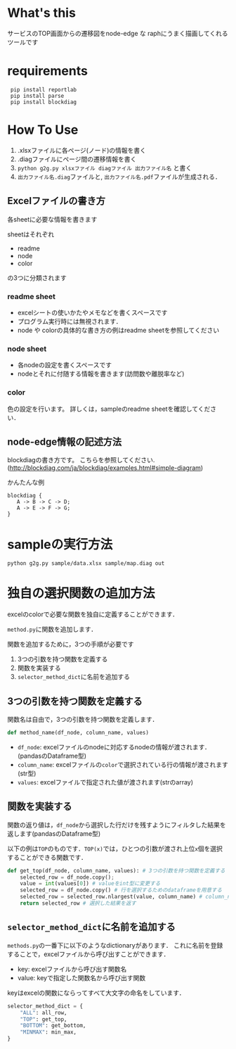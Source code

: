 # What's this

サービスのTOP画面からの遷移図をnode-edge な raphにうまく描画してくれるツールです

# requirements

```
 pip install reportlab
 pip install parse
 pip install blockdiag
```

# How To Use

1. .xlsxファイルに各ページ(ノード)の情報を書く
2. .diagファイルにページ間の遷移情報を書く
2. `python g2g.py xlsxファイル diagファイル 出力ファイル名` と書く
3. `出力ファイル名.diag`ファイルと, `出力ファイル名.pdf`ファイルが生成される．

## Excelファイルの書き方

各sheetに必要な情報を書きます

sheetはそれぞれ

* readme
* node
* color

の3つに分類されます

### readme sheet

* excelシートの使いかたやメモなどを書くスペースです
* プログラム実行時には無視されます．
* node や colorの具体的な書き方の例はreadme sheetを参照してください

### node sheet

* 各nodeの設定を書くスペースです
* nodeとそれに付随する情報を書きます(訪問数や離脱率など)

### color

色の設定を行います。
詳しくは，sampleのreadme sheetを確認してください．

## node-edge情報の記述方法

blockdiagの書き方です。
こちらを参照してください.(http://blockdiag.com/ja/blockdiag/examples.html#simple-diagram)

かんたんな例
```
blockdiag {
   A -> B -> C -> D;
   A -> E -> F -> G;
}
```
# sampleの実行方法

```
python g2g.py sample/data.xlsx sample/map.diag out
```

# 独自の選択関数の追加方法

excelのcolorで必要な関数を独自に定義することができます．

`method.py`に関数を追加します．

関数を追加するために，3つの手順が必要です

1. 3つの引数を持つ関数を定義する
2. 関数を実装する
3. `selector_method_dict`に名前を追加する

## 3つの引数を持つ関数を定義する

関数名は自由で，3つの引数を持つ関数を定義します．

```python
def method_name(df_node, column_name, values)
```
* `df_node`: excelファイルのnodeに対応するnodeの情報が渡されます．(pandasのDataframe型)
* `column_name`: excelファイルの`color`で選択されている行の情報が渡されます(str型)
* `values`: excelファイルで指定された値が渡されます(strのarray)

## 関数を実装する

関数の返り値は，`df_node`から選択した行だけを残すようにフィルタした結果を返します(pandasのDataframe型)

以下の例は`TOP`のものです．`TOP(x)`では，ひとつの引数が渡され上位`x`個を選択することができる関数です．
```python
def get_top(df_node, column_name, values): # 3つの引数を持つ関数を定義する
    selected_row = df_node.copy();
    value = int(values[0]) # valueをint型に変更する
    selected_row = df_node.copy() # 行を選択するためのdataframeを用意する
    selected_row = selected_row.nlargest(value, column_name) # column_name列に関する上位value個を取り出す
    return selected_row # 選択した結果を返す
```

## `selector_method_dict`に名前を追加する

`methods.py`の一番下に以下のようなdictionaryがあります．
これに名前を登録することで，excelファイルから呼び出すことができます．

* key: excelファイルから呼び出す関数名
* value: keyで指定した関数名から呼び出す関数

keyはexcelの関数にならってすべて大文字の命名をしています．

```python
selector_method_dict = {
    "ALL": all_row,
    "TOP": get_top,
    "BOTTOM": get_bottom,
    "MINMAX": min_max,
}
```